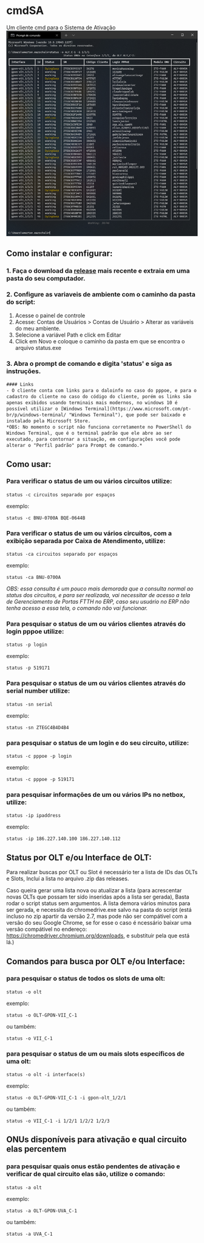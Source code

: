 # cmdSA
Um cliente cmd para o Sistema de Ativação
![Screenshot](screenshot.png)

## Como instalar e configurar:
### 1. Faça o download da [release](https://github.com/ewertonhm/cmdSA/releases) mais recente e extraia em uma pasta do seu computador.

### 2. Configure as variaveis de ambiente com o caminho da pasta do script:
1. Acesse o painel de controle
2. Acesse: Contas de Usuários > Contas de Usuário > Alterar as variáveis do meu ambiente.
3. Selecione a variável Path e click em Editar
4. Click em Novo e coloque o caminho da pasta em que se encontra o arquivo status.exe

### 3. Abra o prompt de comando e digita 'status' e siga as instruções. 


```
#### Links
- O cliente conta com links para o daloinfo no caso do pppoe, e para o cadastro do cliente no caso do código do cliente, porém os links são apenas exibidos usando terminais mais modernos, no windows 10 é possível utilizar o [Windows Terminal](https://www.microsoft.com/pt-br/p/windows-terminal/ "Windows Terminal"), que pode ser baixado e instalado pela Microsoft Store.
*OBS: No momento o script não funciona corretamente no PowerShell do Windows Terminal, que é o terminal padrão que ele abre ao ser executado, para contornar a situação, em configurações você pode alterar o "Perfil padrão" para Prompt de comando.*
```

## Como usar:
### Para verificar o status de um ou vários circuitos utilize:
```
status -c circuitos separado por espaços
```
exemplo:
```
status -c BNU-0700A BQE-0644B
````


### Para verificar o status de um ou vários circuitos, com a exibição separada por Caixa de Atendimento, utilize:
```
status -ca circuitos separado por espaços
```
exemplo:
```
status -ca BNU-0700A
````
*OBS: essa consulta é um pouco mais demorada que a consulta normal ao status dos circuitos, e para ser realizada, vai necessitar de acesso a tela de 
Gerenciamento de Portas FTTH no ERP, caso seu usuário no ERP não tenha acesso a essa tela, o comando não vai funcionar.*


### Para pesquisar o status de um ou vários clientes através do login pppoe utilize:
```
status -p login
```
exemplo:
```
status -p 519171
```


### Para pesquisar o status de um ou vários clientes através do serial number utilize:
```
status -sn serial
```
exemplo:
```
status -sn ZTEGC4B4D4B4
```


### para pesquisar o status de um login e do seu circuito, utilize:
```
status -c pppoe -p login
```
exemplo:
```
status -c pppoe -p 519171
```

### para pesquisar informações de um ou vários IPs no netbox, utilize:
```
status -ip ipaddress
```
exemplo:
```
status -ip 186.227.140.100 186.227.140.112
```

## Status por OLT e/ou Interface de OLT:

Para realizar buscas por OLT ou Slot é necessário ter a lista de IDs das OLTs e Slots,
Incluí a lista no arquivo .zip das releases.

Caso queira gerar uma lista nova ou atualizar a lista (para acrescentar novas OLTs que possam ter sido inseridas após a lista ser gerada),
Basta rodar o script status sem argumentos.
A lista demora vários minutos para ser gerada, e necessita do chromedrive.exe salvo na pasta do script (está incluso no zip apartir da versão 2.7, mas pode não ser compátivel com a versão do seu Google Chrome, se for esse o caso é ncessário baixar uma versão compátivel no endereço: https://chromedriver.chromium.org/downloads, e substituir pela que está lá.)
  
## Comandos para busca por OLT e/ou Interface:

### para pesquisar o status de todos os slots de uma olt:
```
status -o olt
```
exemplo:
```
status -o OLT-GPON-VII_C-1
```
ou também:
```
status -o VII_C-1
```

### para pesquisar o status de um ou mais slots específicos de uma olt:
```
status -o olt -i interface(s)
```
exemplo:
```
status -o OLT-GPON-VII_C-1 -i gpon-olt_1/2/1	
```
ou também:
```
status -o VII_C-1 -i 1/2/1 1/2/2 1/2/3
```

## ONUs disponíveis para ativação e qual circuito elas percentem

### para pesquisar quais onus estão pendentes de ativação e verificar de qual circuito elas são, utilize o comando:
```
status -a olt
```
exemplo:
```
status -a OLT-GPON-UVA_C-1
```
ou também:
```
status -a UVA_C-1
```
